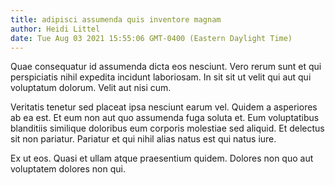 ```yaml
---
title: adipisci assumenda quis inventore magnam
author: Heidi Littel
date: Tue Aug 03 2021 15:55:06 GMT-0400 (Eastern Daylight Time)
---
```

Quae consequatur id assumenda dicta eos nesciunt. Vero rerum sunt et qui perspiciatis nihil expedita incidunt laboriosam. In sit sit ut velit qui aut qui voluptatum dolorum. Velit aut nisi cum.

 Veritatis tenetur sed placeat ipsa nesciunt earum vel. Quidem a asperiores ab ea est. Et eum non aut quo assumenda fuga soluta et. Eum voluptatibus blanditiis similique doloribus eum corporis molestiae sed aliquid. Et delectus sit non pariatur. Pariatur et qui nihil alias natus est qui natus iure.

 Ex ut eos. Quasi et ullam atque praesentium quidem. Dolores non quo aut voluptatem dolores non qui.